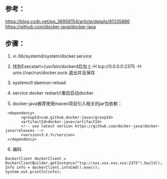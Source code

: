 ## 参考：
https://blog.csdn.net/qq_36956154/article/details/81335886
https://github.com/docker-java/docker-java



## 步骤：

1. vi /lib/systemd/system/docker.service

2. 找到Execstart=/usr/bin/dockerd后加上-H tcp://0.0.0.0:2375 -H unix://var/run/docker.sock  退出并且保存

3. systemctl daemon-reload
   
4. service docker restart//重启启动docker

5. docker-java推荐使用maven项目引入相关的jar包依赖：
  ```
   <dependency>
         <groupId>com.github.docker-java</groupId>
         <artifactId>docker-java</artifactId>
         <!-- use latest version https://github.com/docker-java/docker-java/releases -->
         <version>3.X.Y</version>
   </dependency>
```
6. 编码
```
DockerClient dockerClient = DockerClientBuilder.getInstance("tcp://xxx.xxx.xxx.xxx:2375").build();
Info info = dockerClient.infoCmd().exec();
System.out.println(info);
  ```